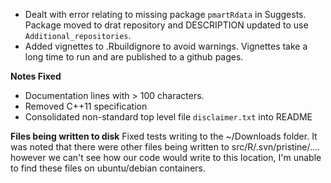 - Dealt with error relating to missing package `pmartRdata` in Suggests.  Package moved to drat repository and DESCRIPTION updated to use `Additional_repositories`.
- Added vignettes to .Rbuildignore to avoid warnings.  Vignettes take a long time to run and are published to a github pages.

**Notes Fixed**
- Documentation lines with > 100 characters.
- Removed C++11 specification
- Consolidated non-standard top level file `disclaimer.txt` into README

**Files being written to disk**
Fixed tests writing to the ~/Downloads folder.  It was noted that there were other files being written to src/R/.svn/pristine/.... however we can't see how our code would write to this location, I'm unable to find these files on ubuntu/debian containers.